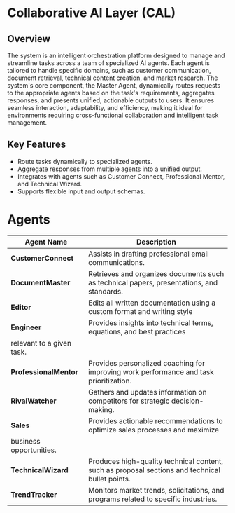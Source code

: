 # Collaborative AI Layer (CAL)

## Overview
The system is an intelligent orchestration platform designed to manage and streamline tasks across a team of specialized AI agents. Each agent is tailored to handle specific domains, such as customer communication, document retrieval, technical content creation, and market research. The system's core component, the Master Agent, dynamically routes requests to the appropriate agents based on the task's requirements, aggregates responses, and presents unified, actionable outputs to users. It ensures seamless interaction, adaptability, and efficiency, making it ideal for environments requiring cross-functional collaboration and intelligent task management.

## Key Features
- Route tasks dynamically to specialized agents.
- Aggregate responses from multiple agents into a unified output.
- Integrates with agents such as Customer Connect, Professional Mentor, and Technical Wizard.
- Supports flexible input and output schemas.

# Agents

| **Agent Name**         | **Description**                                                                                   |
|-------------------------|---------------------------------------------------------------------------------------------------|
| **CustomerConnect**     | Assists in drafting professional email communications.                                           |
| **DocumentMaster**      | Retrieves and organizes documents such as technical papers, presentations, and standards.         |
| **Editor**      | Edits all written documentation using a custom format and writing style         |
| **Engineer**      | Provides insights into technical terms, equations, and best practices 
relevant to a given task.         |
| **ProfessionalMentor**  | Provides personalized coaching for improving work performance and task prioritization.            |
| **RivalWatcher**        | Gathers and updates information on competitors for strategic decision-making.                     |
| **Sales**        | Provides actionable recommendations to optimize sales processes and maximize 
business opportunities.                     |
| **TechnicalWizard**     | Produces high-quality technical content, such as proposal sections and technical bullet points.   |
| **TrendTracker**        | Monitors market trends, solicitations, and programs related to specific industries.               |
